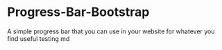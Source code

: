 # Progress-Bar-Bootstrap
A simple progress bar that you can use in your website for whatever you find useful
testing md

